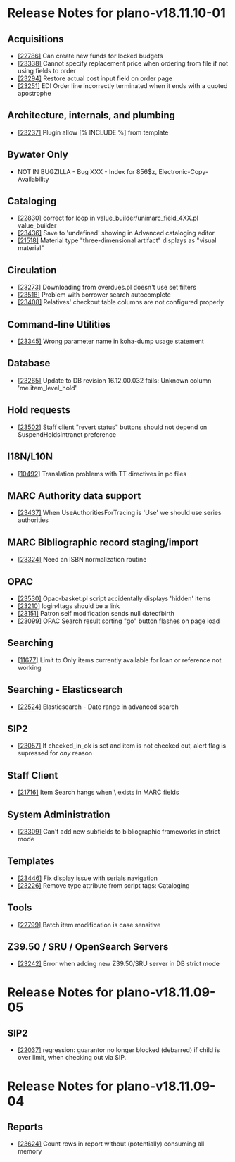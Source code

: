 
# Release Notes for plano-v18.11.10-01

## Acquisitions

- [[22786]](http://bugs.koha-community.org/bugzilla3/show_bug.cgi?id=22786) Can create new funds for locked budgets
- [[23338]](http://bugs.koha-community.org/bugzilla3/show_bug.cgi?id=23338) Cannot specify replacement price when ordering from file if not using fields to order
- [[23294]](http://bugs.koha-community.org/bugzilla3/show_bug.cgi?id=23294) Restore actual cost input field on order page
- [[23251]](http://bugs.koha-community.org/bugzilla3/show_bug.cgi?id=23251) EDI Order line incorrectly terminated when it ends with a quoted apostrophe

## Architecture, internals, and plumbing

- [[23237]](http://bugs.koha-community.org/bugzilla3/show_bug.cgi?id=23237) Plugin allow [% INCLUDE %] from template

## Bywater Only

- NOT IN BUGZILLA - Bug XXX - Index for 856$z, Electronic-Copy-Availability

## Cataloging

- [[22830]](http://bugs.koha-community.org/bugzilla3/show_bug.cgi?id=22830) correct for loop in value_builder/unimarc_field_4XX.pl value_builder
- [[23436]](http://bugs.koha-community.org/bugzilla3/show_bug.cgi?id=23436) Save to 'undefined' showing in Advanced cataloging editor
- [[21518]](http://bugs.koha-community.org/bugzilla3/show_bug.cgi?id=21518) Material type "three-dimensional artifact" displays as "visual material"

## Circulation

- [[23273]](http://bugs.koha-community.org/bugzilla3/show_bug.cgi?id=23273) Downloading from overdues.pl doesn't use set filters
- [[23518]](http://bugs.koha-community.org/bugzilla3/show_bug.cgi?id=23518) Problem with borrower search  autocomplete
- [[23408]](http://bugs.koha-community.org/bugzilla3/show_bug.cgi?id=23408) Relatives' checkout table columns are not configured properly

## Command-line Utilities

- [[23345]](http://bugs.koha-community.org/bugzilla3/show_bug.cgi?id=23345) Wrong parameter name in koha-dump usage statement

## Database

- [[23265]](http://bugs.koha-community.org/bugzilla3/show_bug.cgi?id=23265) Update to DB revision 16.12.00.032 fails: Unknown column 'me.item_level_hold'

## Hold requests

- [[23502]](http://bugs.koha-community.org/bugzilla3/show_bug.cgi?id=23502) Staff client "revert status" buttons should not depend on SuspendHoldsIntranet preference

## I18N/L10N

- [[10492]](http://bugs.koha-community.org/bugzilla3/show_bug.cgi?id=10492) Translation problems with TT directives in po files

## MARC Authority data support

- [[23437]](http://bugs.koha-community.org/bugzilla3/show_bug.cgi?id=23437) When UseAuthoritiesForTracing is 'Use' we should use series authorities

## MARC Bibliographic record staging/import

- [[23324]](http://bugs.koha-community.org/bugzilla3/show_bug.cgi?id=23324) Need an ISBN normalization routine

## OPAC

- [[23530]](http://bugs.koha-community.org/bugzilla3/show_bug.cgi?id=23530) Opac-basket.pl script accidentally displays 'hidden' items
- [[23210]](http://bugs.koha-community.org/bugzilla3/show_bug.cgi?id=23210) login4tags should be a link
- [[23151]](http://bugs.koha-community.org/bugzilla3/show_bug.cgi?id=23151) Patron self modification sends null dateofbirth
- [[23099]](http://bugs.koha-community.org/bugzilla3/show_bug.cgi?id=23099) OPAC Search result sorting "go" button flashes on page load

## Searching

- [[11677]](http://bugs.koha-community.org/bugzilla3/show_bug.cgi?id=11677) Limit to Only items currently available for loan or reference not working

## Searching - Elasticsearch

- [[22524]](http://bugs.koha-community.org/bugzilla3/show_bug.cgi?id=22524) Elasticsearch - Date range in advanced search

## SIP2

- [[23057]](http://bugs.koha-community.org/bugzilla3/show_bug.cgi?id=23057) If checked_in_ok is set and item is not checked out, alert flag is supressed for *any* reason

## Staff Client

- [[21716]](http://bugs.koha-community.org/bugzilla3/show_bug.cgi?id=21716) Item Search hangs when \ exists in MARC fields

## System Administration

- [[23309]](http://bugs.koha-community.org/bugzilla3/show_bug.cgi?id=23309) Can't add new subfields to bibliographic frameworks in strict mode

## Templates

- [[23446]](http://bugs.koha-community.org/bugzilla3/show_bug.cgi?id=23446) Fix display issue with serials navigation
- [[23226]](http://bugs.koha-community.org/bugzilla3/show_bug.cgi?id=23226) Remove type attribute from script tags: Cataloging

## Tools

- [[22799]](http://bugs.koha-community.org/bugzilla3/show_bug.cgi?id=22799) Batch item modification is case sensitive

## Z39.50 / SRU / OpenSearch Servers

- [[23242]](http://bugs.koha-community.org/bugzilla3/show_bug.cgi?id=23242) Error when adding new Z39.50/SRU server in DB strict mode



# Release Notes for plano-v18.11.09-05

## SIP2

- [[22037]](http://bugs.koha-community.org/bugzilla3/show_bug.cgi?id=22037) regression: guarantor no longer blocked (debarred) if child is over limit, when checking out via SIP.



# Release Notes for plano-v18.11.09-04

## Reports

- [[23624]](http://bugs.koha-community.org/bugzilla3/show_bug.cgi?id=23624) Count rows in report without (potentially) consuming all memory


